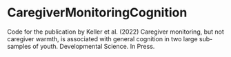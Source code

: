 # CaregiverMonitoringCognition
Code for the publication by Keller et al. (2022) Caregiver monitoring, but not caregiver warmth, is associated with general cognition in two large sub-samples of youth. Developmental Science. In Press.

